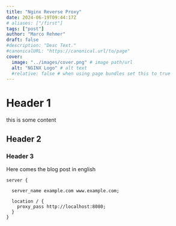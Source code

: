 ```yaml
---
title: "Nginx Reverse Proxy"
date: 2024-06-19T09:44:17Z
# aliases: ["/first"]
tags: ["post"]
author: "Marco Rehmer"
draft: false
#description: "Desc Text."
#canonicalURL: "https://canonical.url/to/page"
cover:
  image: "../images/cover.png" # image path/url
  alt: "NGINX Logo" # alt text
  #relative: false # when using page bundles set this to true
---
```


# Header 1

this is some content

## Header 2

### Header 3

Here comes the blog post in english

```nginx
server {

  server_name example.com www.example.com;

  location / {
    proxy_pass http://localhost:8080;
  }
}
```
